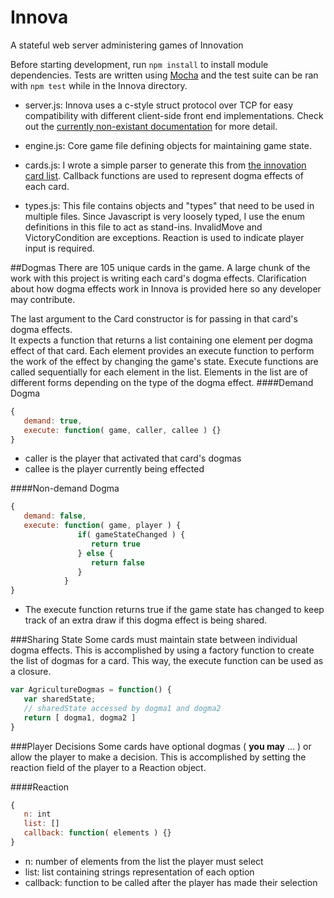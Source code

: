 # Innova
A stateful web server administering games of Innovation

Before starting development, run `npm install` to install module dependencies.
Tests are written using [Mocha] and the test suite can be ran with `npm test`
while in the Innova directory.

- server.js:
   Innova uses a c-style struct protocol over TCP for easy compatibility with 
   different client-side front end implementations. Check out the 
   [currently non-existant documentation] for more detail.   

- engine.js:
   Core game file defining objects for maintaining game state.  

- cards.js:
   I wrote a simple parser to generate this from [the innovation card list].
   Callback functions are used to represent dogma effects of each card.

- types.js:
   This file contains objects and "types" that need to be used in multiple files.
   Since Javascript is very loosely typed, I use the enum definitions in this file
   to act as stand-ins. InvalidMove and VictoryCondition are exceptions. Reaction is
    used to indicate player input is required.

##Dogmas
There are 105 unique cards in the game.  A large chunk of the work with this project is 
writing each card's dogma effects.  Clarification about how dogma effects work in Innova
is provided here so any developer may contribute.

The last argument to the Card constructor is for passing in that card's dogma effects.  
It expects a function that returns a list containing one element per dogma effect of
that card.  Each element provides an execute function to perform the work of the effect
by changing the game's state.  Execute functions are called sequentially for each
element in the list.  Elements in the list are of different forms depending on the type
of the dogma effect.
####Demand Dogma
```javascript
{ 
   demand: true,
   execute: function( game, caller, callee ) {}
}
```
- caller is the player that activated that card's dogmas
- callee is the player currently being effected

####Non-demand Dogma
```javascript
{
   demand: false,
   execute: function( game, player ) {
               if( gameStateChanged ) {
                  return true
               } else {
                  return false
               }
            }
}
```
- The execute function returns true if the game state has changed to keep track of
 an extra draw if this dogma effect is being shared.

###Sharing State
Some cards must maintain state between individual dogma effects.  This is
accomplished by using a factory function to create the list of dogmas for a card.
This way, the execute function can be used as a closure.
```javascript
var AgricultureDogmas = function() {
   var sharedState;
   // sharedState accessed by dogma1 and dogma2
   return [ dogma1, dogma2 ]
}
```

###Player Decisions
Some cards have optional dogmas ( **you may** ... ) or allow the player to make a
decision.  This is accomplished by setting the reaction field of the player to a 
Reaction object.  

####Reaction
```javascript
{
   n: int
   list: []
   callback: function( elements ) {}
}
```
- n: number of elements from the list the player must select
- list: list containing strings representation of each option
- callback: function to be called after the player has made their selection

[the innovation card list]: http://innovation.boardgamestrategy.net/innovation-card-list/
[Mocha]: http://mochajs.org/
[currently non-existant documentation]: server.md
